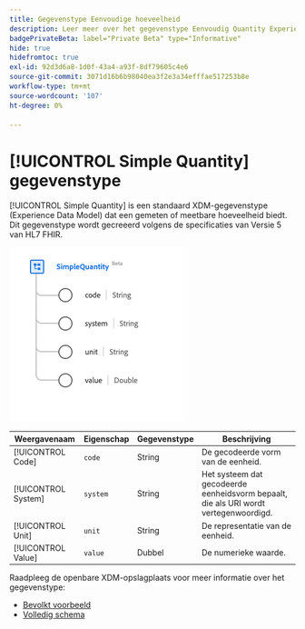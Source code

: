 ```yaml
---
title: Gegevenstype Eenvoudige hoeveelheid
description: Leer meer over het gegevenstype Eenvoudig Quantity Experience Data Model (XDM).
badgePrivateBeta: label="Private Beta" type="Informative"
hide: true
hidefromtoc: true
exl-id: 92d3d6a8-1d0f-43a4-a93f-8df79605c4e6
source-git-commit: 3071d16b6b98040ea3f2e3a34efffae517253b8e
workflow-type: tm+mt
source-wordcount: '107'
ht-degree: 0%

---
```


# [!UICONTROL Simple Quantity] gegevenstype

[!UICONTROL Simple Quantity] is een standaard XDM-gegevenstype (Experience Data Model) dat een gemeten of meetbare hoeveelheid biedt. Dit gegevenstype wordt gecreeerd volgens de specificaties van Versie 5 van HL7 FHIR.

![ Eenvoudige structuur van het gegevenstype van de Hoeveelheid ](../../../images/healthcare/data-types/simple-quantity.png)

| Weergavenaam | Eigenschap | Gegevenstype | Beschrijving |
| --- | --- | --- | --- |
| [!UICONTROL Code] | `code` | String | De gecodeerde vorm van de eenheid. |
| [!UICONTROL System] | `system` | String | Het systeem dat gecodeerde eenheidsvorm bepaalt, die als URI wordt vertegenwoordigd. |
| [!UICONTROL Unit] | `unit` | String | De representatie van de eenheid. |
| [!UICONTROL Value] | `value` | Dubbel | De numerieke waarde. |

Raadpleeg de openbare XDM-opslagplaats voor meer informatie over het gegevenstype:

* [ Bevolkt voorbeeld ](https://github.com/adobe/xdm/blob/master/extensions/industry/healthcare/fhir/datatypes/simplequantity.example.1.json)
* [ Volledig schema ](https://github.com/adobe/xdm/blob/master/extensions/industry/healthcare/fhir/datatypes/simplequantity.schema.json)
